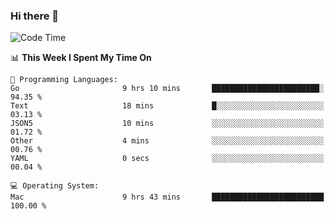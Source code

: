 ### Hi there 👋

<!--
**CrazyCollin/crazycollin** is a ✨ _special_ ✨ repository because its `README.md` (this file) appears on your GitHub profile.

Here are some ideas to get you started:

- 🔭 I’m currently working on ...
- 🌱 I’m currently learning ...
- 👯 I’m looking to collaborate on ...
- 🤔 I’m looking for help with ...
- 💬 Ask me about ...
- 📫 How to reach me: ...
- 😄 Pronouns: ...
- ⚡ Fun fact: ...
-->

<!--START_SECTION:waka-->
![Code Time](http://img.shields.io/badge/Code%20Time-5%2C515%20hrs%2039%20mins-blue)

📊 **This Week I Spent My Time On** 

```text
💬 Programming Languages: 
Go                       9 hrs 10 mins       ████████████████████████░   94.35 % 
Text                     18 mins             █░░░░░░░░░░░░░░░░░░░░░░░░   03.13 % 
JSON5                    10 mins             ░░░░░░░░░░░░░░░░░░░░░░░░░   01.72 % 
Other                    4 mins              ░░░░░░░░░░░░░░░░░░░░░░░░░   00.76 % 
YAML                     0 secs              ░░░░░░░░░░░░░░░░░░░░░░░░░   00.04 % 

💻 Operating System: 
Mac                      9 hrs 43 mins       █████████████████████████   100.00 % 
```


<!--END_SECTION:waka-->
